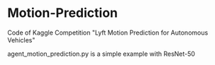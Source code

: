 # Motion-Prediction
Code of Kaggle Competition "Lyft Motion Prediction for Autonomous Vehicles"

agent_motion_prediction.py is a simple example with ResNet-50
